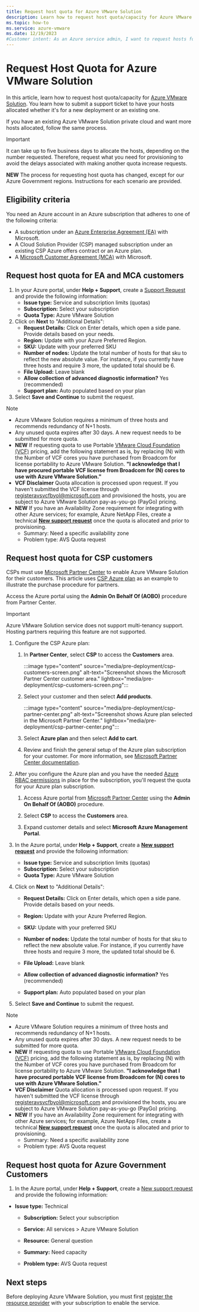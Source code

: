 ```yaml
---
title: Request host quota for Azure VMware Solution
description: Learn how to request host quota/capacity for Azure VMware Solution. You can also request more hosts in an existing Azure VMware Solution private cloud.
ms.topic: how-to
ms.service: azure-vmware
ms.date: 12/19/2023
#Customer intent: As an Azure service admin, I want to request hosts for either a new private cloud deployment or I want to have more hosts allocated in an existing private cloud.
---
```


# Request Host Quota for Azure VMware Solution

In this article, learn how to request host quota/capacity for [Azure VMware Solution](introduction.md). You learn how to submit a support ticket to have your hosts allocated whether it's for a new deployment or an existing one. 

If you have an existing Azure VMware Solution private cloud and want more hosts allocated, follow the same process.

> [!IMPORTANT]
> It can take up to five business days to allocate the hosts, depending on the number requested. Therefore, request what you need for provisioning to avoid the delays associated with making another quota increase requests.
> 
> **NEW** The process for requesting host quota has changed, except for our Azure Government regions.  Instructions for each scenario are provided.

## Eligibility criteria

You need an Azure account in an Azure subscription that adheres to one of the following criteria:

- A subscription under an [Azure Enterprise Agreement (EA)](../cost-management-billing/manage/ea-portal-agreements.md) with Microsoft.
- A Cloud Solution Provider (CSP) managed subscription under an existing CSP Azure offers contract or an Azure plan.
- A [Microsoft Customer Agreement (MCA)](../cost-management-billing/understand/mca-overview.md) with Microsoft.

## Request host quota for EA and MCA customers

1. In your Azure portal, under **Help + Support**, create a [Support Request](https://portal.azure.com/#create/Microsoft.Support) and provide the following information:
   - **Issue type:** Service and subscription limits (quotas)
   - **Subscription:** Select your subscription
   - **Quota Type:** Azure VMware Solution
1. Click on **Next** to "Additional Details":
   - **Request Details:** Click on Enter details, which open a side pane. Provide details based on your needs.
   - **Region:** Update with your Azure Preferred Region.
   - **SKU:** Update with your preferred SKU
   - **Number of nodes:** Update the total number of hosts for that sku to reflect the new absolute value.  For instance, if you currently have three hosts and require 3 more, the updated total should be 6. 
   - **File Upload:** Leave blank
   - **Allow collection of advanced diagnostic information?** Yes (recommended)
   - **Support plan:** Auto populated based on your plan
1. Select **Save and Continue** to submit the request.


> [!NOTE]
> - Azure VMware Solution requires a minimum of three hosts and recommends redundancy of N+1 hosts.
> - Any unused quota expires after 30 days. A new request needs to be submitted for more quota.
> - **NEW** If requesting quota to use Portable [VMware Cloud Foundation (VCF)](/azure/azure-vmware/vmware-cloud-foundations-license-portability) pricing, add the following statement as is, by replacing (N) with the Number of VCF cores you have purchased from Broadcom for license portability to Azure VMware Solution. **"I acknowledge that I have procured portable VCF license from Broadcom for (N) cores to use with Azure VMware Solution."**  
> - **VCF Disclaimer** Quota allocation is processed upon request.  If you haven't submitted the VCF license through registeravsvcfbyol@microsoft.com and provisioned the hosts, you are subject to Azure VMware Solution pay-as-you-go (PayGo) pricing.
> - **NEW** If you have an Availability Zone requirement for integrating with other Azure services; for example, Azure NetApp Files, create a technical **[New support request](https://portal.azure.com/#create/Microsoft.Support)** once the quota is allocated and prior to provisioning.
>   - Summary: Need a specific availability zone
>   - Problem type:  AVS Quota request 

## Request host quota for CSP customers 

CSPs must use [Microsoft Partner Center](https://partner.microsoft.com) to enable Azure VMware Solution for their customers. This article uses [CSP Azure plan](/partner-center/azure-plan-lp) as an example to illustrate the purchase procedure for partners.

Access the Azure portal using the **Admin On Behalf Of (AOBO)** procedure from Partner Center.

> [!IMPORTANT]
> Azure VMware Solution service does not support multi-tenancy support. Hosting partners requiring this feature are not supported. 

1. Configure the CSP Azure plan:

   1. In **Partner Center**, select **CSP** to access the **Customers** area.
   
      :::image type="content" source="media/pre-deployment/csp-customers-screen.png" alt-text="Screenshot shows the Microsoft Partner Center customer area." lightbox="media/pre-deployment/csp-customers-screen.png":::
   
   1. Select your customer and then select **Add products**.
   
      :::image type="content" source="media/pre-deployment/csp-partner-center.png" alt-text="Screenshot shows Azure plan selected in the Microsoft Partner Center." lightbox="media/pre-deployment/csp-partner-center.png":::
   
   1. Select **Azure plan** and then select **Add to cart**. 
      
   1. Review and finish the general setup of the Azure plan subscription for your customer. For more information, see [Microsoft Partner Center documentation](/partner-center/azure-plan-manage).
      
1. After you configure the Azure plan and you have the needed [Azure RBAC permissions](/partner-center/azure-plan-manage) in place for the subscription, you'll request the quota for your Azure plan subscription. 

   1. Access Azure portal from [Microsoft Partner Center](https://partner.microsoft.com) using the **Admin On Behalf Of (AOBO)** procedure.
   
   1. Select **CSP** to access the **Customers** area.
   
   1. Expand customer details and select **Microsoft Azure Management Portal**.
1. In the Azure portal, under **Help + Support**, create a **[New support request](https://portal.azure.com/#create/Microsoft.Support)** and provide the following information:
   - **Issue type:** Service and subscription limits (quotas)
   - **Subscription:** Select your subscription
   - **Quota Type:** Azure VMware Solution

1. Click on **Next** to "Additional Details":

   - **Request Details:** Click on Enter details, which open a side pane. Provide details based on your needs.
      
   - **Region:** Update with your Azure Preferred Region.
      
   - **SKU:** Update with your preferred SKU
   - **Number of nodes:** Update the total number of hosts for that sku to reflect the new absolute value.  For instance, if you currently have three hosts and require 3 more, the updated total should be 6.
      
   - **File Upload:** Leave blank
   - **Allow collection of advanced diagnostic information?** Yes (recommended)
   - **Support plan:** Auto populated based on your plan

1. Select **Save and Continue** to submit the request.

> [!NOTE]
> - Azure VMware Solution requires a minimum of three hosts and recommends redundancy of N+1 hosts.
> - Any unused quota expires after 30 days. A new request needs to be submitted for more quota.
> - **NEW** If requesting quota to use Portable [VMware Cloud Foundation (VCF)](/azure/azure-vmware/vmware-cloud-foundations-license-portability) pricing, add the following statement as is, by replacing (N) with the Number of VCF cores you have purchased from Broadcom for license portability to Azure VMware Solution. **"I acknowledge that I have procured portable VCF license from Broadcom for (N) cores to use with Azure VMware Solution."**  
> - **VCF Disclaimer** Quota allocation is processed upon request.  If you haven't submitted the VCF license through registeravsvcfbyol@microsoft.com and provisioned the hosts, you are subject to Azure VMware Solution pay-as-you-go (PayGo) pricing.
> - **NEW** If you have an Availability Zone requirement for integrating with other Azure services; for example, Azure NetApp Files, create a technical **[New support request](https://portal.azure.com/#create/Microsoft.Support)** once the quota is allocated and prior to provisioning.
>   - Summary: Need a specific availability zone
>   - Problem type:  AVS Quota request





## Request host quota for Azure Government Customers
1. In the Azure portal, under **Help + Support**, create a [New support request](https://portal.azure.com/#create/Microsoft.Support) and provide the following information:
- **Issue type:** Technical
   - **Subscription:** Select your subscription
   
   - **Service:** All services > Azure VMware Solution
   
   - **Resource:** General question
   
   - **Summary:** Need capacity
   
   - **Problem type:** AVS Quota request
   
## Next steps

Before deploying Azure VMware Solution, you must first [register the resource provider](deploy-azure-vmware-solution.md#register-the-microsoftavs-resource-provider) with your subscription to enable the service.   
